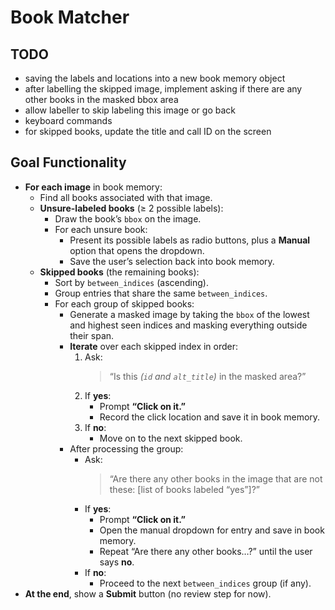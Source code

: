 # Book Matcher
## TODO
- saving the labels and locations into a new book memory object
- after labelling the skipped image, implement asking if there are any other books in the masked bbox area
- allow labeller to skip labeling this image or go back
- keyboard commands
- for skipped books, update the title and call ID on the screen

## Goal Functionality

- **For each image** in book memory:
  - Find all books associated with that image.
  - **Unsure-labeled books** (≥ 2 possible labels):
    - Draw the book’s `bbox` on the image.
    - For each unsure book:
      - Present its possible labels as radio buttons, plus a **Manual** option that opens the dropdown.
      - Save the user’s selection back into book memory.
  - **Skipped books** (the remaining books):
    - Sort by `between_indices` (ascending).
    - Group entries that share the same `between_indices`.
    - For each group of skipped books:
      - Generate a masked image by taking the `bbox` of the lowest and highest seen indices and masking everything outside their span.
      - **Iterate** over each skipped index in order:
        1. Ask:  
           > “Is this *(`id` and `alt_title`)* in the masked area?”  
        2. If **yes**:
           - Prompt **“Click on it.”**
           - Record the click location and save it in book memory.
        3. If **no**:
           - Move on to the next skipped book.
      - After processing the group:
        - Ask:  
          > “Are there any other books in the image that are not these: [list of books labeled “yes”]?”
        - If **yes**:
          - Prompt **“Click on it.”**
          - Open the manual dropdown for entry and save in book memory.
          - Repeat “Are there any other books…?” until the user says **no**.
        - If **no**:
          - Proceed to the next `between_indices` group (if any).
- **At the end**, show a **Submit** button (no review step for now).
